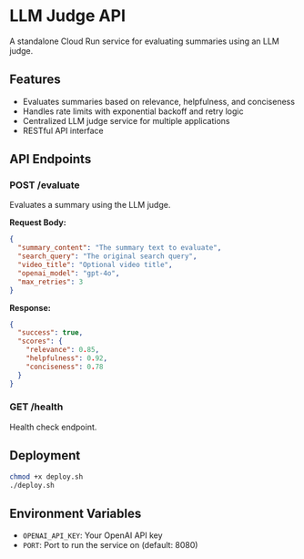 # LLM Judge API

A standalone Cloud Run service for evaluating summaries using an LLM judge.

## Features

- Evaluates summaries based on relevance, helpfulness, and conciseness
- Handles rate limits with exponential backoff and retry logic
- Centralized LLM judge service for multiple applications
- RESTful API interface

## API Endpoints

### POST /evaluate

Evaluates a summary using the LLM judge.

**Request Body:**
```json
{
  "summary_content": "The summary text to evaluate",
  "search_query": "The original search query",
  "video_title": "Optional video title",
  "openai_model": "gpt-4o",
  "max_retries": 3
}
```

**Response:**
```json
{
  "success": true,
  "scores": {
    "relevance": 0.85,
    "helpfulness": 0.92,
    "conciseness": 0.78
  }
}
```

### GET /health

Health check endpoint.

## Deployment

```bash
chmod +x deploy.sh
./deploy.sh
```

## Environment Variables

- `OPENAI_API_KEY`: Your OpenAI API key
- `PORT`: Port to run the service on (default: 8080) 
